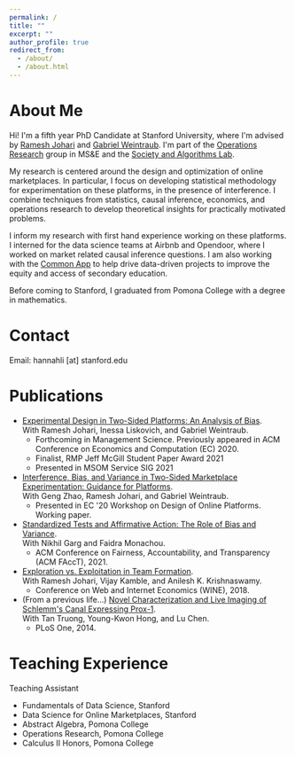 ```yaml
---
permalink: /
title: ""
excerpt: ""
author_profile: true
redirect_from: 
  - /about/
  - /about.html
---
```


# About Me

Hi! I'm a fifth year PhD Candidate at Stanford University, where I'm advised by [Ramesh Johari](http://web.stanford.edu/~rjohari/) and [Gabriel Weintraub](https://gweintra.people.stanford.edu/). I'm part of the [Operations Research](https://or.stanford.edu/) group in MS&E and the [Society and Algorithms Lab](https://soal.stanford.edu/). 

My research is centered around the design and optimization of online marketplaces. In particular, I focus on developing statistical methodology for experimentation on these platforms, in the presence of interference. I combine techniques from statistics, causal inference, economics, and operations research to develop theoretical insights for practically motivated problems. 

I inform my research with first hand experience working on these platforms. I interned for the data science teams at Airbnb and Opendoor, where I worked on market related causal inference questions. I am also working with the [Common App](https://www.commonapp.org/) to help drive data-driven projects to improve the equity and access of secondary education. 

Before coming to Stanford, I graduated from Pomona College with a degree in mathematics. 

# Contact
Email: hannahli \[at\] stanford.edu

# Publications
* [Experimental Design in Two-Sided Platforms: An Analysis of Bias](https://arxiv.org/abs/2002.05670).  
With Ramesh Johari, Inessa Liskovich, and Gabriel Weintraub. 
  * Forthcoming in Management Science. Previously appeared in ACM Conference on Economics and Computation (EC) 2020.
  * Finalist, RMP Jeff McGill Student Paper Award 2021
  * Presented in MSOM Service SIG 2021
* [Interference, Bias, and Variance in Two-Sided Marketplace Experimentation: Guidance for Platforms](https://arxiv.org/abs/2104.12222).   
With Geng Zhao, Ramesh Johari, and Gabriel Weintraub.
  * Presented in EC '20 Workshop on Design of Online Platforms. Working paper.
* [Standardized Tests and Affirmative Action: The Role of Bias and Variance](https://arxiv.org/abs/2010.04396).   
With Nikhil Garg and Faidra Monachou. 
  * ACM Conference on Fairness, Accountability, and Transparency (ACM FAccT), 2021. 
* [Exploration vs. Exploitation in Team Formation](https://arxiv.org/abs/1809.06937).  
With Ramesh Johari, Vijay Kamble, and Anilesh K. Krishnaswamy.
  * Conference on Web and Internet Economics (WINE), 2018. 
* (From a previous life...) [Novel Characterization and Live Imaging of Schlemm's Canal Expressing Prox-1](https://pubmed.ncbi.nlm.nih.gov/24827370/).  
With Tan Truong, Young-Kwon Hong, and Lu Chen.
  * PLoS One, 2014. 

# Teaching Experience
Teaching Assistant
* Fundamentals of Data Science, Stanford 
* Data Science for Online Marketplaces, Stanford 
* Abstract Algebra, Pomona College 
* Operations Research, Pomona College 
* Calculus II Honors, Pomona College 




